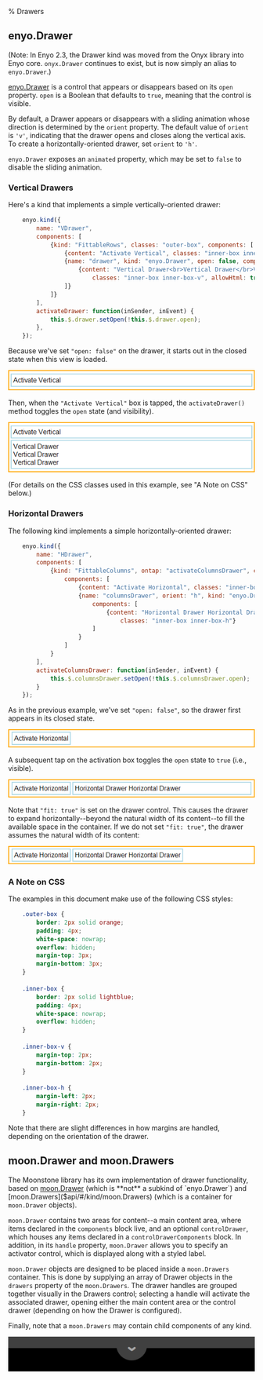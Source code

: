 % Drawers

## enyo.Drawer

(Note: In Enyo 2.3, the Drawer kind was moved from the Onyx library into Enyo
core.  `onyx.Drawer` continues to exist, but is now simply an alias to
`enyo.Drawer`.)

[enyo.Drawer]($api/#/kind/enyo.Drawer) is a control that appears or disappears
based on its `open` property.  `open` is a Boolean that defaults to `true`,
meaning that the control is visible.

By default, a Drawer appears or disappears with a sliding animation whose
direction is determined by the `orient` property.  The default value of `orient`
is `'v'`, indicating that the drawer opens and closes along the vertical axis.
To create a horizontally-oriented drawer, set `orient` to `'h'`.

`enyo.Drawer` exposes an `animated` property, which may be set to `false` to
disable the sliding animation.

### Vertical Drawers

Here's a kind that implements a simple vertically-oriented drawer:

```javascript
    enyo.kind({
        name: "VDrawer",
        components: [
            {kind: "FittableRows", classes: "outer-box", components: [
                {content: "Activate Vertical", classes: "inner-box inner-box-v", ontap: "activateDrawer"},
                {name: "drawer", kind: "enyo.Drawer", open: false, components: [
                    {content: "Vertical Drawer<br>Vertical Drawer</br>Vertical Drawer",
                        classes: "inner-box inner-box-v", allowHtml: true}
                ]}
            ]}
        ],
        activateDrawer: function(inSender, inEvent) {
            this.$.drawer.setOpen(!this.$.drawer.open);
        },
    });
```

Because we've set `"open: false"` on the drawer, it starts out in the closed
state when this view is loaded.

![_Vertical Drawer (Closed)_](../../assets/drawers-1.png)

Then, when the `"Activate Vertical"` box is tapped, the `activateDrawer()`
method toggles the `open` state (and visibility).

![_Vertical Drawer (Open)_](../../assets/drawers-2.png)

(For details on the CSS classes used in this example, see "A Note on CSS" below.)

### Horizontal Drawers

The following kind implements a simple horizontally-oriented drawer:

```javascript
    enyo.kind({
        name: "HDrawer",
        components: [
            {kind: "FittableColumns", ontap: "activateColumnsDrawer", classes: "outer-box",
                components: [
                    {content: "Activate Horizontal", classes: "inner-box inner-box-h"},
                    {name: "columnsDrawer", orient: "h", kind: "enyo.Drawer", fit: true, open: false,
                        components: [
                            {content: "Horizontal Drawer Horizontal Drawer",
                                classes: "inner-box inner-box-h"}
                        ]
                    }
                ]
            }
        ],
        activateColumnsDrawer: function(inSender, inEvent) {
            this.$.columnsDrawer.setOpen(!this.$.columnsDrawer.open);
        }
    });
```

As in the previous example, we've set `"open: false"`, so the drawer first
appears in its closed state.

![_Horizontal Drawer (Closed)_](../../assets/drawers-3.png)

A subsequent tap on the activation box toggles the `open` state to `true` (i.e.,
visible).

![_Horizontal Drawer (Open, fit: true)_](../../assets/drawers-4.png)

Note that `"fit: true"` is set on the drawer control.  This causes the drawer to
expand horizontally--beyond the natural width of its content--to fill the
available space in the container.  If we do not set `"fit: true"`, the drawer
assumes the natural width of its content:

![_Horizontal Drawer (Open, Natural Width)_](../../assets/drawers-5.png)

### A Note on CSS

The examples in this document make use of the following CSS styles:

```css
    .outer-box {
        border: 2px solid orange;
        padding: 4px;
        white-space: nowrap;
        overflow: hidden;
        margin-top: 3px;
        margin-bottom: 3px;
    }

    .inner-box {
        border: 2px solid lightblue;
        padding: 4px;
        white-space: nowrap;
        overflow: hidden;
    }

    .inner-box-v {
        margin-top: 2px;
        margin-bottom: 2px;
    }

    .inner-box-h {
        margin-left: 2px;
        margin-right: 2px;
    }
```

Note that there are slight differences in how margins are handled, depending on
the orientation of the drawer.

## moon.Drawer and moon.Drawers

The Moonstone library has its own implementation of drawer functionality, based
on [moon.Drawer]($api/#/kind/moon.Drawer) (which is **not** a subkind of
`enyo.Drawer`) and [moon.Drawers]($api/#/kind/moon.Drawers) (which is a
container for `moon.Drawer` objects).

`moon.Drawer` contains two areas for content--a main content area, where items
declared in the `components` block live, and an optional `controlDrawer`, which
houses any items declared in a `controlDrawerComponents` block.  In addition, in
its `handle` property, `moon.Drawer` allows you to specify an activator control,
which is displayed along with a styled label.

`moon.Drawer` objects are designed to be placed inside a `moon.Drawers`
container.  This is done by supplying an array of Drawer objects in the
`drawers` property of the `moon.Drawers`.  The drawer handles are grouped
together visually in the Drawers control; selecting a handle will activate the
associated drawer, opening either the main content area or the control drawer
(depending on how the Drawer is configured).

Finally, note that a `moon.Drawers` may contain child components of any kind.

![_moon.Drawers with Handle_](../../assets/drawers-6.png)
